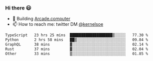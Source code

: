 ### Hi there 😃

- 🔨 Building [Arcade.computer](https://arcade.computer)
- 📫 How to reach me: twitter DM [@kernelsoe](https://twitter.com/kernelsoe)

<!--START_SECTION:waka-->

```txt
TypeScript   23 hrs 25 mins  ███████████████████▒░░░░░   77.30 %
Python       2 hrs 58 mins   ██▒░░░░░░░░░░░░░░░░░░░░░░   09.84 %
GraphQL      38 mins         ▓░░░░░░░░░░░░░░░░░░░░░░░░   02.14 %
Rust         37 mins         ▓░░░░░░░░░░░░░░░░░░░░░░░░   02.04 %
Other        33 mins         ▒░░░░░░░░░░░░░░░░░░░░░░░░   01.85 %
```

<!--END_SECTION:waka-->
